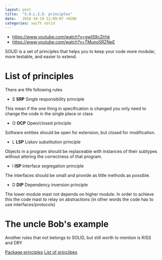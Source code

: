 ```yaml
---
layout: post
title:  "S.O.L.I.D. principles"
date:   2016-10-19 12:09:07 +0200
categories: swift solid
---
```


* https://www.youtube.com/watch?v=gwIS9cZlrhk
* https://www.youtube.com/watch?v=TMuno5RZNeE

SOLID is a set of principles that helps you to keep your code more modular, more testable, and easier to extend. 

# List of principles 

There are fife following rules 

* S **SRP** Single responsibility principle

This mean if the one thing in specification is changed you only need to change the code in the single place or class

* O **OCP** Open/closed principle

Software entities should be open for extension, but closed for modification.

* L **LSP** Liskov substitution principle

Objects in a program should be replaceable with instances of their subtypes without altering the correctness of that program.

* I **ISP** Interface segregation principle

The interfaces should be small and provide as little methods as possible.

* D **DIP** Dependency inversion principle

The lower module mast not depends on higher module. In order to achieve this the code mast to relay on abstractions (in other words the code has to use interfaces/protocols)

# The uncle Bob's example

Another rules that not belongs to SOLID, but still worth to mention is KISS and DRY

[Package principles](https://en.wikipedia.org/wiki/Package_principles)
[List of princilpes](https://en.wikipedia.org/wiki/List_of_software_development_philosophies)


[google]: http://www.google.com  "Google it!"

